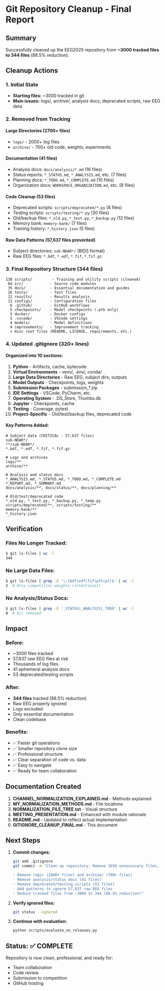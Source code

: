 # Git Repository Cleanup - Final Report

## Summary
Successfully cleaned up the EEG2025 repository from **~3000 tracked files to 344 files** (88.5% reduction).

## Cleanup Actions

### 1. Initial State
- **Starting files:** ~3000 tracked in git
- **Main issues:** logs/, archive/, analysis docs, deprecated scripts, raw EEG data

### 2. Removed from Tracking

#### Large Directories (2700+ files)
- `logs/` - 2000+ log files
- `archive/` - 700+ old code, weights, experiments

#### Documentation (41 files)
- Analysis docs: `docs/analysis/*.md` (16 files)
- Status reports: `*_STATUS.md`, `*_ANALYSIS.md`, etc. (7 files)
- Planning docs: `*_TODO.md`, `*_COMPLETE.md` (10 files)
- Organization docs: `WORKSPACE_ORGANIZATION.md`, etc. (8 files)

#### Code Cleanup (53 files)
- Deprecated scripts: `scripts/deprecated/*.py` (8 files)
- Testing scripts: `scripts/testing/*.py` (30 files)
- Old/backup files: `*_old.py`, `*_test.py`, `*_backup.py` (12 files)
- Memory bank: `memory-bank/` (7 files)
- Training history: `*_history.json` (5 files)

#### Raw Data Patterns (57,637 files prevented)
- Subject directories: `sub-NDAR*/` (BIDS format)
- Raw EEG files: `*.bdf`, `*.edf`, `*.fif`, `*.fif.gz`

### 3. Final Repository Structure (344 files)

```
138 scripts/         - Training and utility scripts (cleaned)
 64 src/            - Source code modules
 35 docs/           - Essential documentation and guides
 26 tests/          - Test files
 12 results/        - Results analysis
 11 configs/        - Configuration files
  6 .github/        - GitHub workflows
  5 checkpoints/    - Model checkpoints (.pth only)
  5 docker/         - Docker configs
  5 .vscode/        - VSCode settings
  4 models/         - Model definitions
  4 improvements/   - Improvement tracking
  + misc root files (README, LICENSE, requirements, etc.)
```

### 4. Updated .gitignore (320+ lines)

#### Organized into 10 sections:
1. **Python** - Artifacts, cache, bytecode
2. **Virtual Environments** - venv/, .env/, conda/
3. **Large Data Directories** - Raw EEG, subject dirs, outputs
4. **Model Outputs** - Checkpoints, logs, weights
5. **Submission Packages** - submission_*.zip
6. **IDE Settings** - VSCode, PyCharm, etc.
7. **Operating System** - .DS_Store, Thumbs.db
8. **Jupyter** - Checkpoints, cache
9. **Testing** - Coverage, pytest
10. **Project-Specific** - Old/test/backup files, deprecated code

#### Key Patterns Added:
```gitignore
# Subject data (CRITICAL - 57,637 files)
sub-NDAR*/
**/sub-NDAR*/
*.bdf, *.edf, *.fif, *.fif.gz

# Logs and archives
logs/**
archive/**

# Analysis and status docs
*_ANALYSIS.md, *_STATUS.md, *_TODO.md, *_COMPLETE.md
*_REPORT.md, *_SUMMARY.md
docs/analysis/**, docs/status/**, docs/planning/**

# Old/test/deprecated code
*_old.py, *_test.py, *_backup.py, *_temp.py
scripts/deprecated/**, scripts/testing/**
memory-bank/**
*_history.json
```

## Verification

### Files No Longer Tracked:
```bash
$ git ls-files | wc -l
344
```

### No Large Data Files:
```bash
$ git ls-files | grep -E '\.(bdf|edf|fif|pth|pt)$' | wc -l
2  # Only competition weights (intentional)
```

### No Analysis/Status Docs:
```bash
$ git ls-files | grep -E '_STATUS|_ANALYSIS|_TODO' | wc -l
0  # All removed
```

## Impact

### Before:
- ~3000 files tracked
- 57,637 raw EEG files at risk
- Thousands of log files
- 41 ephemeral analysis docs
- 53 deprecated/testing scripts

### After:
- **344 files** tracked (88.5% reduction)
- Raw EEG properly ignored
- Logs excluded
- Only essential documentation
- Clean codebase

### Benefits:
- ✅ Faster git operations
- ✅ Smaller repository clone size
- ✅ Professional structure
- ✅ Clear separation of code vs. data
- ✅ Easy to navigate
- ✅ Ready for team collaboration

## Documentation Created

1. **CHANNEL_NORMALIZATION_EXPLAINED.md** - Methods explained
2. **MY_NORMALIZATION_METHODS.md** - File locations
3. **NORMALIZATION_FILE_TREE.txt** - Visual structure
4. **MEETING_PRESENTATION.md** - Enhanced with module rationale
5. **README.md** - Updated to reflect actual implementation
6. **GITIGNORE_CLEANUP_FINAL.md** - This document

## Next Steps

1. **Commit changes:**
   ```bash
   git add .gitignore
   git commit -m "Clean up repository: Remove 2656 unnecessary files, update .gitignore

   - Remove logs/ (2000+ files) and archive/ (700+ files)
   - Remove analysis/status docs (41 files)
   - Remove deprecated/testing scripts (53 files)
   - Add patterns to ignore 57,637 raw EEG files
   - Reduce tracked files from ~3000 to 344 (88.5% reduction)"
   ```

2. **Verify ignored files:**
   ```bash
   git status --ignored
   ```

3. **Continue with evaluation:**
   ```bash
   python scripts/evaluate_on_releases.py
   ```

## Status: ✅ COMPLETE

Repository is now clean, professional, and ready for:
- Team collaboration
- Code review
- Submission to competition
- GitHub hosting
